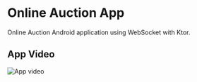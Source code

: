 # Online Auction App

Online Auction Android application using WebSocket with Ktor.

## App Video
![App video](https://github.com/user-attachments/assets/64a5758a-3cc0-4643-a8b6-ca1313294087)
